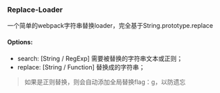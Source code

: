 ### Replace-Loader

一个简单的webpack字符串替换loader，完全基于String.prototype.replace

#### Options:

- search: [String / RegExp] 需要被替换的字符串文本或正则；
- replace: [String / Function] 替换成的字符串；

> 如果是正则替换，则会自动添加全局替换flag：g，以防遗忘